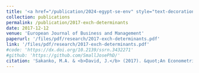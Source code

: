 ```yaml
---
title: '<a href="/publication/2024-egypt-se-env" style="text-decoration:none;">An econometrics analysis of the determinants of exchange rate in Nigeria (1980-2016)</a>'
collection: publications
permalink: /publication/2017-exch-determinants
date: 2017-12-12
venue: 'European Journal of Business and Management'
paperurl: '/files/pdf/research/2017-exch-determinants.pdf'
link: '/files/pdf/research/2017-exch-determinants.pdf'
#code: 'https://dx.doi.org/10.2139/ssrn.3432271'
#github: 'https://github.com/SmallJosePhD/'
citation: 'Sakanko, M.A. & <b>David, J.</b> (2017). &quot;An Econometrics Analysis of the Determinants of Exchange Rate in Nigeria (1980-2016).&quot; <i>European Journal of Business and Management</i>, <i>9</i>(34), 22-29.'
---
```

